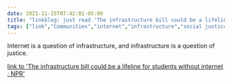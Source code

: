 ```yaml
---
date: 2021-11-15T07:42:01-05:00
title: "linkblog: just read 'The infrastructure bill could be a lifeline for students without internet : NPR'"
tags: ["link","Communities","internet","infrastructure","social justice"]
---
```

Internet is a question of infrastructure, and infrastructure is a question of justice.
 
[link to 'The infrastructure bill could be a lifeline for students without internet : NPR'](https://www.npr.org/2021/11/15/1053917252/infrastructure-bill-broadband-internet-rural-college-students)
